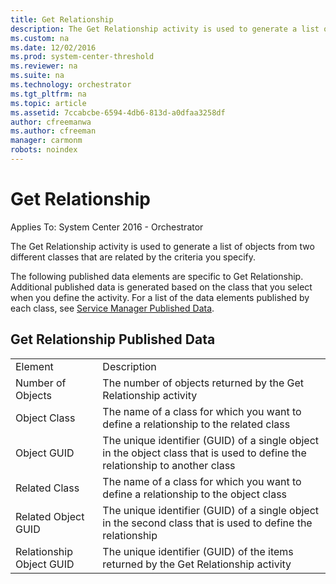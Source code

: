 ```yaml
---
title: Get Relationship
description: The Get Relationship activity is used to generate a list of objects from two different classes that are related by the criteria you specify.
ms.custom: na
ms.date: 12/02/2016
ms.prod: system-center-threshold
ms.reviewer: na
ms.suite: na
ms.technology: orchestrator
ms.tgt_pltfrm: na
ms.topic: article
ms.assetid: 7ccabcbe-6594-4db6-813d-a0dfaa3258df
author: cfreemanwa
ms.author: cfreeman
manager: carmonm
robots: noindex
---
```

Get Relationship
================

Applies To: System Center 2016 - Orchestrator

The Get Relationship activity is used to generate a list of objects from two different classes that are related by the criteria you specify.

The following published data elements are specific to Get Relationship. Additional published data is generated based on the class that you select when you define the activity. For a list of the data elements published by each class, see [Service Manager Published Data](scsm-service-manager-published-data.md).

Get Relationship Published Data
-------------------------------

|   |   |
|--------------------------|------------------------------------------------------------------------------------------------------------------------------|
| Element   | Description   |
| Number of Objects   | The number of objects returned by the Get Relationship activity   |
| Object Class   | The name of a class for which you want to define a relationship to the related class   |
| Object GUID   | The unique identifier (GUID) of a single object in the object class that is used to define the relationship to another class |
| Related Class   | The name of a class for which you want to define a relationship to the object class   |
| Related Object GUID   | The unique identifier (GUID) of a single object in the second class that is used to define the relationship   |
| Relationship Object GUID | The unique identifier (GUID) of the items returned by the Get Relationship activity   |
